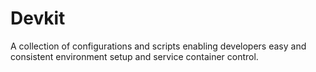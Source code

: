 # Devkit

A collection of configurations and scripts enabling developers easy and
consistent environment setup and service container control.
